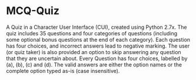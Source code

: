# MCQ-Quiz
 A Quiz in a Character User Interface (CUI), created using Python 2.7x. The quiz includes 35 questions and four categories of questions (including some optional bonus questions at the end of each category). Each question has four choices, and incorrect answers lead to negative marking. The user (or quiz taker) is also provided an option to skip answering any question that they are uncertain about.
Every Question has four choices, labelled by (a), (b), (c) and (d). The valid answers are either the option names or the complete option typed as-is (case insensitive).
